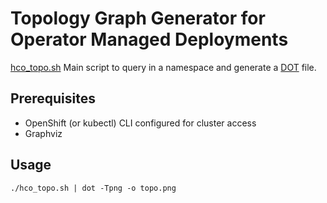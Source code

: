 # Topology Graph Generator for Operator Managed Deployments

[hco_topo.sh](hco_topo.sh) Main script to query in a namespace and generate a [DOT](https://graphviz.org/doc/info/lang.html) file.

## Prerequisites

  - OpenShift (or kubectl) CLI configured for cluster access
  - Graphviz

## Usage

    ./hco_topo.sh | dot -Tpng -o topo.png
